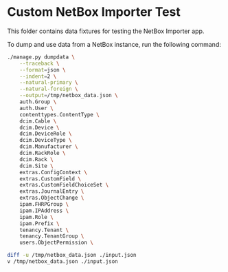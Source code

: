 # Custom NetBox Importer Test

This folder contains data fixtures for testing the NetBox Importer app.

To dump and use data from a NetBox instance, run the following command:

```bash
./manage.py dumpdata \
    --traceback \
    --format=json \
    --indent=2 \
    --natural-primary \
    --natural-foreign \
    --output=/tmp/netbox_data.json \
    auth.Group \
    auth.User \
    contenttypes.ContentType \
    dcim.Cable \
    dcim.Device \
    dcim.DeviceRole \
    dcim.DeviceType \
    dcim.Manufacturer \
    dcim.RackRole \
    dcim.Rack \
    dcim.Site \
    extras.ConfigContext \
    extras.CustomField \
    extras.CustomFieldChoiceSet \
    extras.JournalEntry \
    extras.ObjectChange \
    ipam.FHRPGroup \
    ipam.IPAddress \
    ipam.Role \
    ipam.Prefix \
    tenancy.Tenant \
    tenancy.TenantGroup \
    users.ObjectPermission \

diff -u /tmp/netbox_data.json ./input.json
v /tmp/netbox_data.json ./input.json
```
